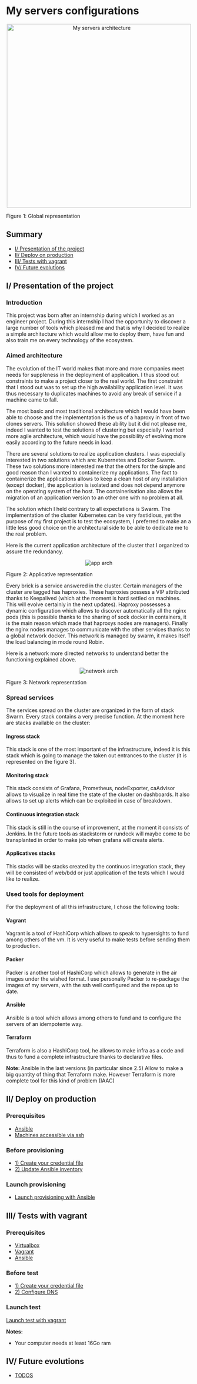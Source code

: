 # My servers configurations

<p align="center">
  <img src="docs/img/my_servers.png"
       width="500"
       alt="My servers architecture"/>
</p>
<a name="figure 1">Figure 1: Global representation</a>

## Summary
- [I/ Presentation of the project](#presentation)
- [II/ Deploy on production](#production)
- [III/ Tests with vagrant](#tests)
- [IV/ Future evolutions](#todos)

<a name="presentation"></a>
## I/ Presentation of the project

### Introduction

This project was born after an internship during which I worked as an engineer project.
During this internship I had the opportunity to discover a large number of tools which pleased me and that is why 
I decided to realize a simple architecture which would allow me to deploy them, have fun and also train me on every
technology of the ecosystem.

### Aimed architecture

The evolution of the IT world makes that more and more companies meet needs for suppleness in the deployment of application.
I thus stood out constraints to make a project closer to the real world.
The first constraint that I stood out was to set up the high availability application level.
It was thus necessary to duplicates machines to avoid any break of service if a machine came to fall.

The most basic and most traditional architecture which I would have been able to choose and the implementation 
is the us of a haproxy in front of two clones servers. 
This solution showed these ability but it did not please me, indeed I wanted to test the solutions of clustering 
but especially I wanted more agile architecture, which would have the possibility of evolving more easily according 
to the future needs in load.

There are several solutions to realize application clusters. 
I was especially interested in two solutions which are: Kubernetes and Docker Swarm. 
These two solutions more interested me that the others for the simple and good reason than I wanted to containerize my applications. 
The fact to containerize the applications allows to keep a clean host of any installation (except docker), 
the application is isolated and does not depend anymore on the operating system of the host. 
The containerisation also allows the migration of an application version to an other one with no problem at all.

The solution which I held contrary to all expectations is Swarm.
The implementation of the cluster Kubernetes can be very fastidious, yet the purpose of my first project is to test the ecosystem,
I preferred to make an a little less good choice on the architectural side to be able to dedicate me to the real problem.

Here is the current application architecture of the cluster that I organized to assure the redundancy.

<p align="center">
  <img src="docs/img/app_arch.png"
  alt="app arch"/>
</p>
<a name="figure 2">Figure 2: Applicative representation</a>

Every brick is a service answered in the cluster. Certain managers of the cluster are tagged has haproxies. 
These haproxies possess a VIP attributed thanks to Keepalived (which at the moment is hard settled on machines. 
This will evolve certainly in the next updates).
Haproxy possesses a dynamic configuration which allows to discover automatically all the nginx pods
(this is possible thanks to the sharing of sock docker in containers, it is the main reason which made that haproxys nodes are managers).
 Finally the nginx nodes manages to communicate with the other services thanks to a global network docker.
 This network is managed by swarm, it makes itself the load balancing in mode round Robin.

Here is a network more directed networks to understand better the functioning explained above.

<p align="center">
  <img src="docs/img/network_arch.png"
  alt="network arch"/>
</p>
<a name="figure 3">Figure 3: Network representation</a>

### Spread services

The services spread on the cluster are organized in the form of stack Swarm.
Every stack contains a very precise function. At the moment here are stacks available on the cluster:

#### Ingress stack

This stack is one of the most important of the infrastructure, indeed it is this stack which is going to manage the 
taken out entrances to the cluster (it is represented on the figure 3).

#### Monitoring stack

This stack consists of Grafana, Prometheus, nodeExporter, caAdvisor allows to visualize in real time the state of the cluster on dashboards. 
It also allows to set up alerts which can be exploited in case of breakdown.

#### Continuous integration stack

This stack is still in the course of improvement, at the moment it consists of Jenkins. 
In the future tools as stackstorm or rundeck will maybe come to be transplanted in order to make job when grafana will create alerts.

#### Applicatives stacks

This stacks will be stacks created by the continuos integration stack, they will be consisted of web/bdd or just application 
of the tests which I would like to realize.

### Used tools for deployment

For the deployment of all this infrastructure, I chose the following tools:

#### Vagrant

Vagrant is a tool of HashiCorp which allows to speak to hypersights to fund among others of the vm. 
It is very useful to make tests before sending them to production.

#### Packer

Packer is another tool of HashiCorp which allows to generate in the air images under the wished format.
I use personally Packer to re-package the images of my servers, with the ssh well configured and the repos up to date.

#### Ansible

Ansible is a tool which allows among others to fund and to configure the servers of an idempotente way.

#### Terraform

Terraform is also a HashiCorp tool, he allows to make infra as a code and thus to fund a complete infrastructure 
thanks to declarative files.

<b>Note: </b> Ansible in the last versions (in particular since 2.5) Allow to make a big quantity of thing that Terraform make.
However Terraform is more complete tool for this kind of problem (IAAC)

<a name="production"></a>
## II/ Deploy on production

### Prerequisites
- [Ansible](https://www.ansible.com/)
- [Machines accessible via ssh](docs/install-ssh.md)

### Before provisioning
- [1) Create your credential file](docs/my-credentials.md)
- [2) Update Ansible inventory](docs/update-ansible-inventory.md)

### Launch provisioning
- [Launch provisioning with Ansible](docs/run-swarm-services-with-ansible.md)

<a name="tests"></a>
## III/ Tests with vagrant

### Prerequisites
- [Virtualbox](https://www.virtualbox.org/)
- [Vagrant](https://www.vagrantup.com/)
- [Ansible](https://www.ansible.com/)

### Before test
- [1) Create your credential file](docs/my-credentials.md)
- [2) Configure DNS](docs/dns-configuration.md)

### Launch test
[Launch test with vagrant](docs/launch-vm.md)
 
<b>Notes:</b>
- Your computer needs at least 16Go ram

<a name="todos"></a>
## IV/ Future evolutions
- [TODOS](TODO.md)
